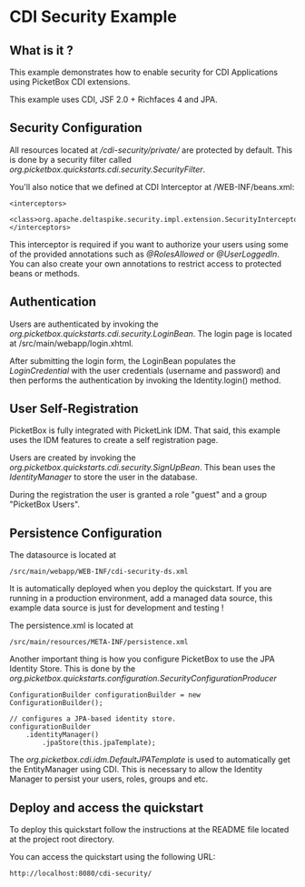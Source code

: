 CDI Security Example
===================

What is it ?
-----------

This example demonstrates how to enable security for CDI Applications using PicketBox CDI extensions.  

This example uses CDI, JSF 2.0 + Richfaces 4 and JPA.

Security Configuration
-----------

All resources located at */cdi-security/private/* are protected by default. This is done by a security filter called *org.picketbox.quickstarts.cdi.security.SecurityFilter*.

You'll also notice that we defined at CDI Interceptor at /WEB-INF/beans.xml:

   	<interceptors>
		<class>org.apache.deltaspike.security.impl.extension.SecurityInterceptor</class>
	</interceptors>
	
This interceptor is required if you want to authorize your users using some of the provided annotations such as *@RolesAllowed* or *@UserLoggedIn*. You can also create your own annotations to restrict access to protected beans or methods.

Authentication
-----------

Users are authenticated by invoking the *org.picketbox.quickstarts.cdi.security.LoginBean*. The login page is located at  /src/main/webapp/login.xhtml.

After submitting the login form, the LoginBean populates the *LoginCredential* with the user credentials (username and password) and then performs the authentication by invoking the Identity.login() method.

User Self-Registration
-----------

PicketBox is fully integrated with PicketLink IDM. That said, this example uses the IDM features to create a self registration page.

Users are created by invoking the *org.picketbox.quickstarts.cdi.security.SignUpBean*. This bean uses the *IdentityManager* to store the user in the database.

During the registration the user is granted a role "guest" and a group "PicketBox Users".

Persistence Configuration
-----------

The datasource is located at 

	/src/main/webapp/WEB-INF/cdi-security-ds.xml
	
It is automatically deployed when you deploy the quickstart. If you are running in a production environment, add a managed data source, this example data source is just for development and testing !

The persistence.xml is located at

	/src/main/resources/META-INF/persistence.xml
	
Another important thing is how you configure PicketBox to use the JPA Identity Store. This is done by the *org.picketbox.quickstarts.configuration.SecurityConfigurationProducer*

	ConfigurationBuilder configurationBuilder = new ConfigurationBuilder();
        
	// configures a JPA-based identity store.
    configurationBuilder
    	.identityManager()
    		.jpaStore(this.jpaTemplate);

The *org.picketbox.cdi.idm.DefaultJPATemplate* is used to automatically get the EntityManager using CDI. This is necessary to allow the Identity Manager to persist your users, roles, groups and etc.

Deploy and access the quickstart
-----------

To deploy this quickstart follow the instructions at the README file located at the project root directory.

You can access the quickstart using the following URL:

	http://localhost:8080/cdi-security/